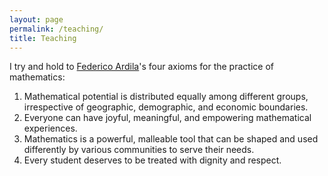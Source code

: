 ```yaml
---
layout: page
permalink: /teaching/
title: Teaching
---
```


I try and hold to [Federico Ardila]'s four axioms for the practice of mathematics:
1. Mathematical potential is distributed equally among different groups, irrespective of geographic, demographic, and economic boundaries.
2. Everyone can have joyful, meaningful, and empowering mathematical experiences.
3. Mathematics is a powerful, malleable tool that can be shaped and used differently by various communities to serve their needs.
4. Every student deserves to be treated with dignity and respect. 

[Federico Ardila]: https://fardila.com/

